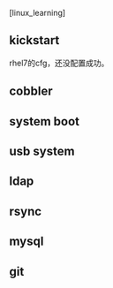 [linux_learning]
## kickstart
rhel7的cfg，还没配置成功。


## cobbler

## system boot

## usb system

## ldap

## rsync

## mysql

## git
